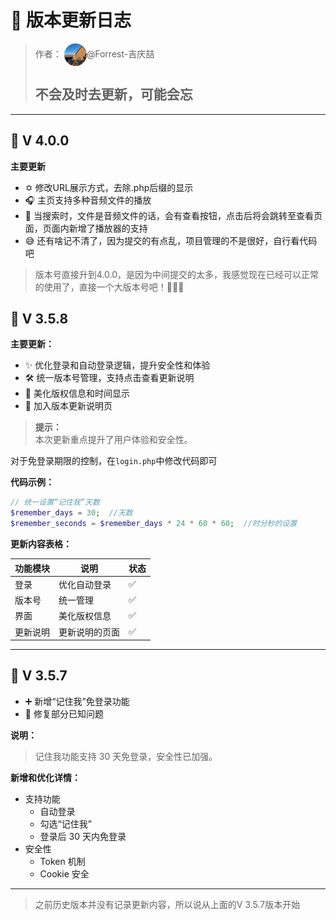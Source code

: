 # 📝 版本更新日志

> 作者： <img src="static/touxiang.jpg" width="36" height="36" alt="logo" style="border-radius:50px;vertical-align:middle;" />@Forrest-吉庆喆
>## 不会及时去更新，可能会忘

---

## 🪫 V 4.0.0

**主要更新**

- ✡️ 修改URL展示方式，去除.php后缀的显示
- 🎧 主页支持多种音频文件的播放
- 🎵 当搜索时，文件是音频文件的话，会有查看按钮，点击后将会跳转至查看页面，页面内新增了播放器的支持
- 😅 还有啥记不清了，因为提交的有点乱，项目管理的不是很好，自行看代码吧

>版本号直接升到4.0.0，是因为中间提交的太多，我感觉现在已经可以正常的使用了，直接一个大版本号吧！🐽🐽🐽

## 🚀 V 3.5.8

**主要更新：**

- ✨ 优化登录和自动登录逻辑，提升安全性和体验
- 🛠️ 统一版本号管理，支持点击查看更新说明
- 🎨 美化版权信息和时间显示
- 📢 加入版本更新说明页

> **提示：**  
> 本次更新重点提升了用户体验和安全性。

对于免登录期限的控制，在`login.php`中修改代码即可

**代码示例：**

```php
// 统一设置“记住我”天数
$remember_days = 30;  //天数
$remember_seconds = $remember_days * 24 * 60 * 60;  //时分秒的设置
```

**更新内容表格：**

| 功能模块 | 说明         | 状态 |
| -------- | ------------ | ---- |
| 登录     | 优化自动登录 | ✅   |
| 版本号   | 统一管理     | ✅   |
| 界面     | 美化版权信息 | ✅   |
| 更新说明 | 更新说明的页面 | ✅ |

---

## 🌟 V 3.5.7

- ➕ 新增“记住我”免登录功能
- 🐞 修复部分已知问题

**说明：**
> 记住我功能支持 30 天免登录，安全性已加强。


**新增和优化详情：**
- 支持功能
    - 自动登录
    - 勾选“记住我”
    - 登录后 30 天内免登录
- 安全性
    - Token 机制
    - Cookie 安全


---

> 之前历史版本并没有记录更新内容，所以说从上面的V 3.5.7版本开始

